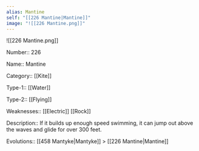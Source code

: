 ```yaml
---
alias: Mantine
self: "[[226 Mantine|Mantine]]"
image: "![[226 Mantine.png]]"
---
```


![[226 Mantine.png]]


Number:: 226

Name:: Mantine

Category:: [[Kite]]

Type-1:: [[Water]]

Type-2:: [[Flying]]

Weaknesses:: [[Electric]] [[Rock]]

Description:: If it builds up enough speed swimming, it can jump out above the waves and glide for over 300 feet.

Evolutions:: [[458 Mantyke|Mantyke]] > [[226 Mantine|Mantine]]
